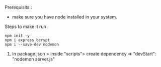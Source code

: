 Prerequisits :
* make sure you have node installed in your system.

Steps to make it run : 
```
npm init -y
npm i express bcrypt
npm i --save-dev nodemon
```

1. In package.json > inside "scripts"> create dependency => "devStart": "nodemon server.js"
